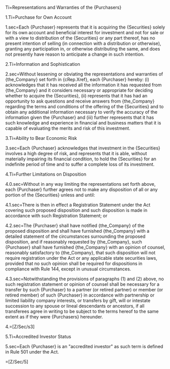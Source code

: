 Ti=Representations and Warranties of the {Purchasers}

1.Ti=Purchase for Own Account

1.sec=Each {Purchaser} represents that it is acquiring the {Securities} solely for its own account and beneficial interest for investment and not for sale or with a view to distribution of the {Securities} or any part thereof, has no present intention of selling (in connection with a distribution or otherwise), granting any participation in, or otherwise distributing the same, and does not presently have reason to anticipate a change in such intention.

2.Ti=Information and Sophistication

2.sec=Without lessening or obviating the representations and warranties of {the_Company} set forth in {cRep.Xref}, each {Purchaser} hereby: (i) acknowledges that it has received all the information it has requested from {the_Company} and it considers necessary or appropriate for deciding whether to acquire the {Securities}, (ii) represents that it has had an opportunity to ask questions and receive answers from {the_Company} regarding the terms and conditions of the offering of the {Securities} and to obtain any additional information necessary to verify the accuracy of the information given the {Purchaser} and (iii) further represents that it has such knowledge and experience in financial and business matters that it is capable of evaluating the merits and risk of this investment.

3.Ti=Ability to Bear Economic Risk

3.sec=Each {Purchaser} acknowledges that investment in the {Securities} involves a high degree of risk, and represents that it is able, without materially impairing its financial condition, to hold the {Securities} for an indefinite period of time and to suffer a complete loss of its investment.

4.Ti=Further Limitations on Disposition

4.0.sec=Without in any way limiting the representations set forth above, each {Purchaser} further agrees not to make any disposition of all or any portion of the {Securities} unless and until:

4.1.sec=There is then in effect a Registration Statement under the Act covering such proposed disposition and such disposition is made in accordance with such Registration Statement; or

4.2.sec=The {Purchaser} shall have notified {the_Company} of the proposed disposition and shall have furnished {the_Company} with a detailed statement of the circumstances surrounding the proposed disposition, and if reasonably requested by {the_Company}, such {Purchaser} shall have furnished {the_Company} with an opinion of counsel, reasonably satisfactory to {the_Company}, that such disposition will not require registration under the Act or any applicable state securities laws, provided that no such opinion shall be required for dispositions in compliance with Rule 144, except in unusual circumstances.

4.3.sec=Notwithstanding the provisions of paragraphs (1) and (2) above, no such registration statement or opinion of counsel shall be necessary for a transfer by such {Purchaser} to a partner (or retired partner) or member (or retired member) of such {Purchaser} in accordance with partnership or limited liability company interests, or transfers by gift, will or intestate succession to any spouse or lineal descendants or ancestors, if all transferees agree in writing to be subject to the terms hereof to the same extent as if they were {Purchasers} hereunder.

4.=[Z/Sec/s3]

5.Ti=Accredited Investor Status

5.sec=Each {Purchaser} is an "accredited investor" as such term is defined in Rule 501 under the Act.

=[Z/Sec/5]
